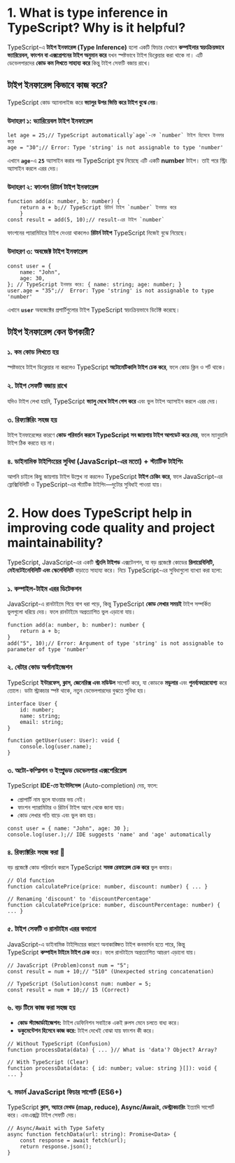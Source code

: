 # 1. What is type inference in TypeScript? Why is it helpful?
TypeScript-এ **টাইপ ইনফারেন্স (Type Inference)** হলো একটি ফিচার যেখানে **কম্পাইলার স্বয়ংক্রিয়ভাবে ভ্যারিয়েবল, ফাংশন বা এক্সপ্রেশনের টাইপ অনুমান করে** যখন স্পষ্টভাবে টাইপ ডিক্লেয়ার করা থাকে না। এটি ডেভেলপারদের **কোড কম লিখতে সাহায্য করে** কিন্তু টাইপ সেফটি বজায় রাখে।

## **টাইপ ইনফারেন্স কিভাবে কাজ করে?**

TypeScript কোড অ্যানালাইজ করে **ভ্যালুর উপর ভিত্তি করে টাইপ বুঝে নেয়**।

### **উদাহরণ ১: ভ্যারিয়েবল টাইপ ইনফারেন্স**

```tsx
let age = 25;// TypeScript automatically`age`-কে `number` টাইপ হিসেবে ইনফার করে
age = "30";// Error: Type 'string' is not assignable to type 'number'
```

এখানে **`age`**-এ **`25`** অ্যাসাইন করার পর TypeScript বুঝে নিয়েছে এটি একটি **number** টাইপ। তাই পরে স্ট্রিং অ্যাসাইন করলে এরর দেয়।

### **উদাহরণ ২: ফাংশন রিটার্ন টাইপ ইনফারেন্স**

```tsx
function add(a: number, b: number) {
    return a + b;// TypeScript রিটার্ন টাইপ `number` ইনফার করে
    }
const result = add(5, 10);// result-এর টাইপ `number`
```

ফাংশনের প্যারামিটারে টাইপ দেওয়া থাকলেও **রিটার্ন টাইপ** TypeScript নিজেই বুঝে নিয়েছে।

### **উদাহরণ ৩: অবজেক্ট টাইপ ইনফারেন্স**

```tsx
const user = {
    name: "John",
    age: 30,
}; // TypeScript ইনফার করে: { name: string; age: number; }
user.age = "35";//  Error: Type 'string' is not assignable to type 'number'
```

এখানে **`user`** অবজেক্টের প্রপার্টিগুলোর টাইপ TypeScript স্বয়ংক্রিয়ভাবে ডিটেক্ট করেছে।

## **টাইপ ইনফারেন্স কেন উপকারী?**

### **১. কম কোড লিখতে হয়**

স্পষ্টভাবে টাইপ ডিক্লেয়ার না করলেও TypeScript **অটোমেটিকালি টাইপ চেক করে**, ফলে কোড ক্লিন ও শর্ট থাকে।

### **২. টাইপ সেফটি বজায় রাখে**

যদিও টাইপ লেখা হয়নি, TypeScript **ভ্যালু দেখে টাইপ গেস করে** এবং ভুল টাইপ অ্যাসাইন করলে এরর দেয়।

### **৩. রিফ্যাক্টরিং সহজ হয়**

টাইপ ইনফারেন্সের কারণে **কোড পরিবর্তন করলে TypeScript সব জায়গায় টাইপ আপডেট করে দেয়**, ফলে ম্যানুয়ালি টাইপ ঠিক করতে হয় না।

### **৪. ডাইনামিক টাইপিংয়ের সুবিধা (JavaScript-এর মতো) + স্ট্যাটিক টাইপিং**

আপনি চাইলে কিছু জায়গায় টাইপ উল্লেখ না করলেও TypeScript **টাইপ চেকিং করে**, ফলে JavaScript-এর ফ্লেক্সিবিলিটি ও TypeScript-এর স্ট্যাটিক টাইপিং—দুটোর সুবিধাই পাওয়া যায়।




# 2. How does TypeScript help in improving code quality and project maintainability?

TypeScript, JavaScript-এর একটি **স্ট্রংলি টাইপড** এক্সটেনশন, যা বড় প্রজেক্টে কোডের **রিলায়েবিলিটি, মেইনটেইনেবিলিটি এবং স্কেলেবিলিটি** বাড়াতে সাহায্য করে। নিচে TypeScript-এর সুবিধাগুলো ব্যাখ্যা করা হলো:

### **১. কম্পাইল-টাইম এরর ডিটেকশন**

JavaScript-এ রানটাইমে গিয়ে বাগ ধরা পড়ে, কিন্তু TypeScript **কোড লেখার সময়ই** টাইপ সম্পর্কিত ভুলগুলো ধরিয়ে দেয়। ফলে রানটাইমে অপ্রত্যাশিত ভুল এড়ানো যায়।

```tsx
function add(a: number, b: number): number {
    return a + b;
}
add("5", 10);// Error: Argument of type 'string' is not assignable to parameter of type 'number'
```

### **২. বেটার কোড অর্গানাইজেশন**

TypeScript **ইন্টারফেস, ক্লাস, জেনেরিক্স এবং মডিউল** সাপোর্ট করে, যা কোডকে **মডুলার** এবং **পুনর্ব্যবহারযোগ্য** করে তোলে। ডাটা স্ট্রাকচার স্পষ্ট থাকে, নতুন ডেভেলপারদের বুঝতে সুবিধা হয়।

```tsx
interface User {
    id: number;
    name: string;
    email: string;
}

function getUser(user: User): void {
    console.log(user.name);
}
```

### **৩. অটো-কম্প্লিশন ও ইম্প্রুভড ডেভেলপার এক্সপেরিয়েন্স**

TypeScript **IDE-তে ইন্টেলিসেন্স** (Auto-completion) দেয়, ফলে:

- প্রোপার্টি নাম ভুলে যাওয়ার ভয় নেই।
- ফাংশন প্যারামিটার ও রিটার্ন টাইপ আগে থেকে জানা যায়।
- কোড লেখার গতি বাড়ে এবং ভুল কম হয়।

```tsx
const user = { name: "John", age: 30 };
console.log(user.);// IDE suggests 'name' and 'age' automatically
```

### **৪. রিফ্যাক্টরিং সহজ করা 🔧**

বড় প্রজেক্টে কোড পরিবর্তন করলে TypeScript **সমস্ত রেফারেন্স চেক করে** ভুল কমায়।

```tsx
// Old function
function calculatePrice(price: number, discount: number) { ... }

// Renaming 'discount' to 'discountPercentage'
function calculatePrice(price: number, discountPercentage: number) { ... }
```

### **৫. টাইপ সেফটি ও রানটাইম এরর কমানো**

JavaScript-এ ডাইনামিক টাইপিংয়ের কারণে অনাকাঙ্ক্ষিত টাইপ কনভার্সন হতে পারে, কিন্তু TypeScript **কম্পাইল টাইমে টাইপ চেক** করে। ফলে রানটাইমে অপ্রত্যাশিত আচরণ এড়ানো যায়।

```tsx
// JavaScript (Problem)const num = "5";
const result = num + 10;// "510" (Unexpected string concatenation)
```

```tsx
// TypeScript (Solution)const num: number = 5;
const result = num + 10;// 15 (Correct)
```

### **৬. বড় টিমে কাজ করা সহজ হয়**

- **কোড স্ট্যান্ডার্ডাইজেশন:** টাইপ ডেফিনিশন সবাইকে একই রুলস মেনে চলতে বাধ্য করে।
- **ডকুমেন্টেশন হিসেবে কাজ করে:** টাইপ দেখেই বোঝা যায় ফাংশন কী করে।

```tsx
// Without TypeScript (Confusion)
function processData(data) { ... }// What is 'data'? Object? Array?

// With TypeScript (Clear)
function processData(data: { id: number; value: string }[]): void { ... }
```

### **৭. মডার্ন JavaScript ফিচার সাপোর্ট (ES6+)**

TypeScript **ক্লাস, অ্যারে মেথড (map, reduce), Async/Await, ডেস্ট্রাকচারিং** ইত্যাদি সাপোর্ট করে। এবংএক্সট্রা টাইপ সেফটি দেয়।

```tsx
// Async/Await with Type Safety
async function fetchData(url: string): Promise<Data> {
    const response = await fetch(url);
    return response.json();
}
```